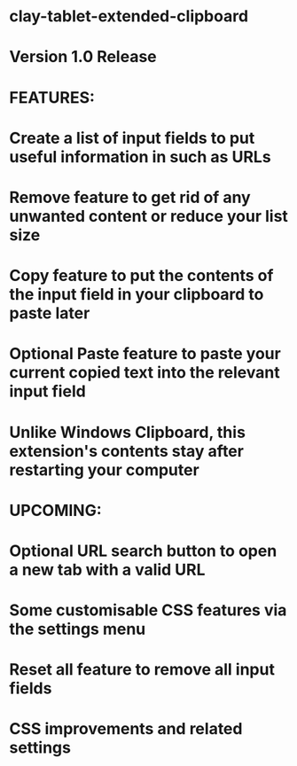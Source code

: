 # clay-tablet-extended-clipboard

# Version 1.0 Release

# FEATURES:
# Create a list of input fields to put useful information in such as URLs
# Remove feature to get rid of any unwanted content or reduce your list size
# Copy feature to put the contents of the input field in your clipboard to paste later
# Optional Paste feature to paste your current copied text into the relevant input field
# Unlike Windows Clipboard, this extension's contents stay after restarting your computer


# UPCOMING:
# Optional URL search button to open a new tab with a valid URL
# Some customisable CSS features via the settings menu
# Reset all feature to remove all input fields
# CSS improvements and related settings
